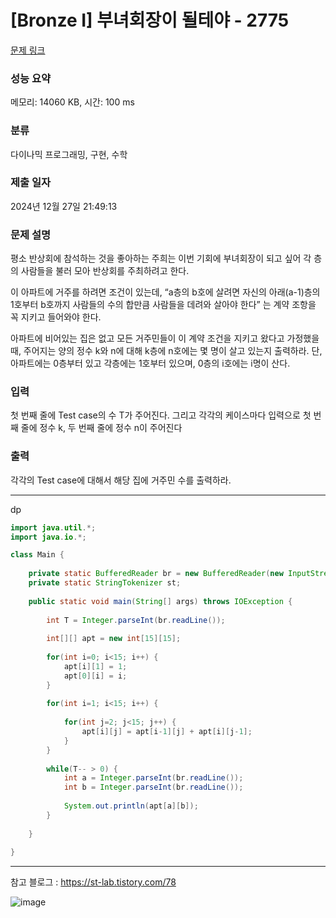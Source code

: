 # [Bronze I] 부녀회장이 될테야 - 2775 

[문제 링크](https://www.acmicpc.net/problem/2775) 

### 성능 요약

메모리: 14060 KB, 시간: 100 ms

### 분류

다이나믹 프로그래밍, 구현, 수학

### 제출 일자

2024년 12월 27일 21:49:13

### 문제 설명

<p>평소 반상회에 참석하는 것을 좋아하는 주희는 이번 기회에 부녀회장이 되고 싶어 각 층의 사람들을 불러 모아 반상회를 주최하려고 한다.</p>

<p>이 아파트에 거주를 하려면 조건이 있는데, “a층의 b호에 살려면 자신의 아래(a-1)층의 1호부터 b호까지 사람들의 수의 합만큼 사람들을 데려와 살아야 한다” 는 계약 조항을 꼭 지키고 들어와야 한다.</p>

<p>아파트에 비어있는 집은 없고 모든 거주민들이 이 계약 조건을 지키고 왔다고 가정했을 때, 주어지는 양의 정수 k와 n에 대해 k층에 n호에는 몇 명이 살고 있는지 출력하라. 단, 아파트에는 0층부터 있고 각층에는 1호부터 있으며, 0층의 i호에는 i명이 산다.</p>

### 입력 

 <p>첫 번째 줄에 Test case의 수 T가 주어진다. 그리고 각각의 케이스마다 입력으로 첫 번째 줄에 정수 k, 두 번째 줄에 정수 n이 주어진다</p>

### 출력 

 <p>각각의 Test case에 대해서 해당 집에 거주민 수를 출력하라.</p>

---

dp

```java
import java.util.*;
import java.io.*;

class Main {
    
    private static BufferedReader br = new BufferedReader(new InputStreamReader(System.in));
    private static StringTokenizer st;
    
    public static void main(String[] args) throws IOException {
        
        int T = Integer.parseInt(br.readLine());
        
        int[][] apt = new int[15][15];
        
        for(int i=0; i<15; i++) {
            apt[i][1] = 1;
            apt[0][i] = i;
        }
        
        for(int i=1; i<15; i++) {
            
            for(int j=2; j<15; j++) {
                apt[i][j] = apt[i-1][j] + apt[i][j-1];
            }
        }
        
        while(T-- > 0) {
            int a = Integer.parseInt(br.readLine());
            int b = Integer.parseInt(br.readLine());
            
            System.out.println(apt[a][b]);
        }
        
    }
    
}


```

---

참고 블로그 : https://st-lab.tistory.com/78

![image](https://github.com/user-attachments/assets/529427b6-8e63-47d9-b397-acc3059eb218)
